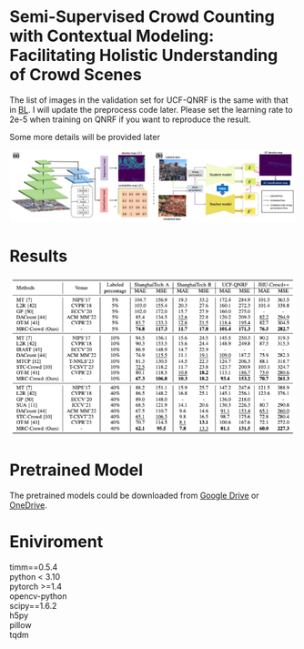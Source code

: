 # Semi-Supervised Crowd Counting with Contextual Modeling: Facilitating Holistic Understanding of Crowd Scenes

The list of images in the validation set for UCF-QNRF is the same with that in [BL](https://github.com/ZhihengCV/Bayesian-Crowd-Counting). I will update the preprocess code later. Please set the learning rate to 2e-5 when training on QNRF if you want to reproduce the result.

Some more details will be provided later

![avatar](/framework.png)

# Results
![avatar](/result.png)

# Pretrained Model
The pretrained models could be downloaded from [Google Drive](https://drive.google.com/drive/folders/1MOc33Usba0k-IiGaHlVCfUICjkSNSEl_?usp=sharing) or [OneDrive](https://universityofstandrews907-my.sharepoint.com/:f:/g/personal/yq1_st-andrews_ac_uk/ErSqBStXrMJPq1mpNWZuwhUBcXDVSCM8MYWkyihZ7iqxpw?e=UwVdVD).

# Eniviroment
timm==0.5.4<br />
python < 3.10<br />
pytorch >=1.4<br />
opencv-python<br />
scipy==1.6.2<br />
h5py <br />
pillow<br />
tqdm<br />



